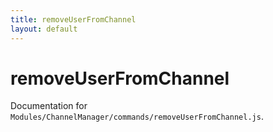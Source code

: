 ```yaml
---
title: removeUserFromChannel
layout: default
---
```


# removeUserFromChannel

Documentation for `Modules/ChannelManager/commands/removeUserFromChannel.js`.
